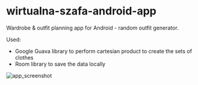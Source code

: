 # wirtualna-szafa-android-app

Wardrobe & outfit planning app for Android - random outfit generator.

Used:
* Google Guava library to perform cartesian product to create the sets of clothes
* Room library to save the data locally

![app_screenshot](https://user-images.githubusercontent.com/83416086/209019098-fb49a46b-07b9-4d6c-9b2f-a5d874448b3a.jpg)
